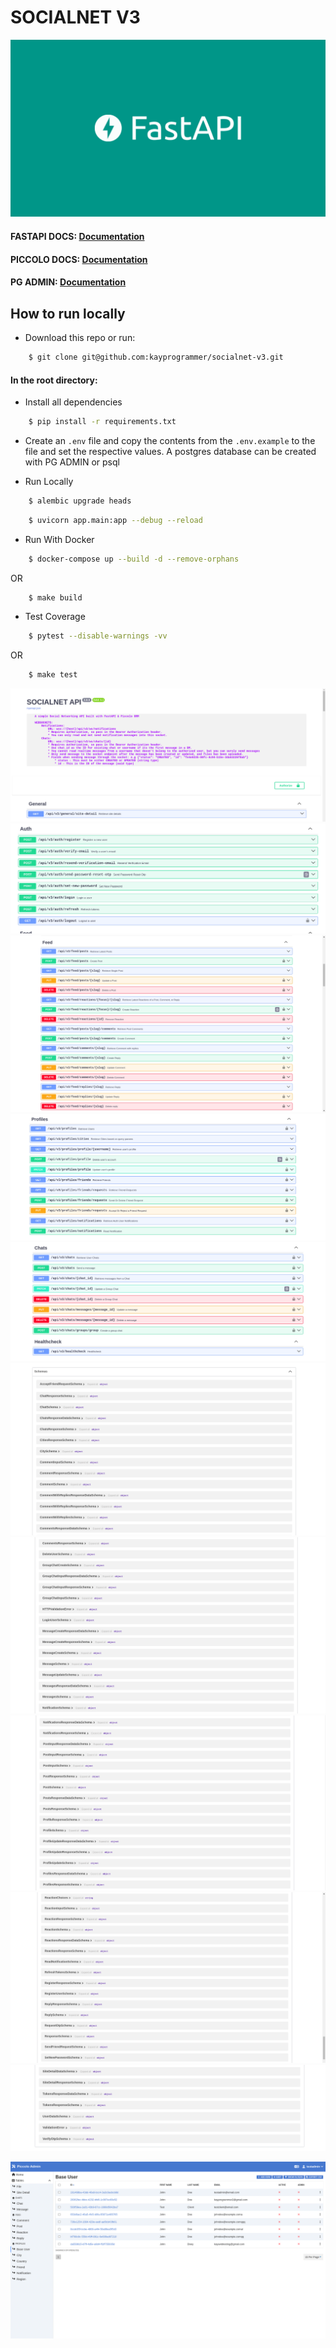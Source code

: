 # SOCIALNET V3

![alt text](https://github.com/kayprogrammer/socialnet-v3/blob/main/display/fastapi.png?raw=true)


#### FASTAPI DOCS: [Documentation](https://fastapi.tiangolo.com/)
#### PICCOLO DOCS: [Documentation](https://piccolo-orm.readthedocs.io/) 
#### PG ADMIN: [Documentation](https://pgadmin.org) 


## How to run locally

* Download this repo or run: 
```bash
    $ git clone git@github.com:kayprogrammer/socialnet-v3.git
```

#### In the root directory:
- Install all dependencies
```bash
    $ pip install -r requirements.txt
```
- Create an `.env` file and copy the contents from the `.env.example` to the file and set the respective values. A postgres database can be created with PG ADMIN or psql

- Run Locally
```bash
    $ alembic upgrade heads 
```
```bash
    $ uvicorn app.main:app --debug --reload
```

- Run With Docker
```bash
    $ docker-compose up --build -d --remove-orphans
```
OR
```bash
    $ make build
```

- Test Coverage
```bash
    $ pytest --disable-warnings -vv
```
OR
```bash
    $ make test
```

![alt text](https://github.com/kayprogrammer/socialnet-v3/blob/main/display/disp1.png?raw=true)
![alt text](https://github.com/kayprogrammer/socialnet-v3/blob/main/display/disp2.png?raw=true)
![alt text](https://github.com/kayprogrammer/socialnet-v3/blob/main/display/disp3.png?raw=true)
![alt text](https://github.com/kayprogrammer/socialnet-v3/blob/main/display/disp4.png?raw=true)
![alt text](https://github.com/kayprogrammer/socialnet-v3/blob/main/display/disp5.png?raw=true)
![alt text](https://github.com/kayprogrammer/socialnet-v3/blob/main/display/disp6.png?raw=true)
![alt text](https://github.com/kayprogrammer/socialnet-v3/blob/main/display/disp7.png?raw=true)
![alt text](https://github.com/kayprogrammer/socialnet-v3/blob/main/display/disp8.png?raw=true)
![alt text](https://github.com/kayprogrammer/socialnet-v3/blob/main/display/disp9.png?raw=true)
![alt text](https://github.com/kayprogrammer/socialnet-v3/blob/main/display/disp10.png?raw=true)

![alt text](https://github.com/kayprogrammer/socialnet-v3/blob/main/display/admin.png?raw=true)
